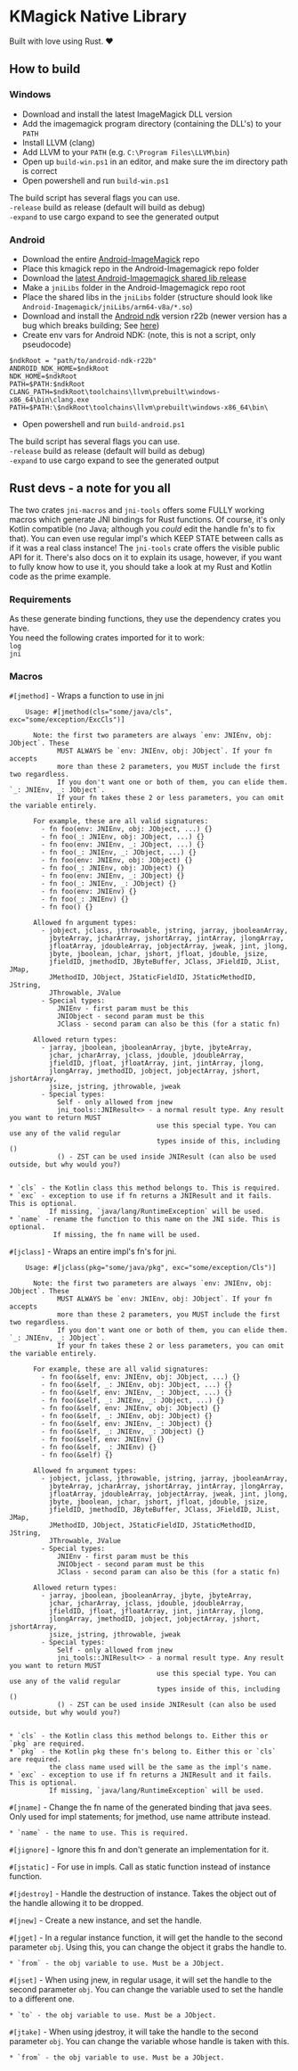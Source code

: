 # KMagick Native Library

Built with love using Rust. ♥️

## How to build

### Windows
- Download and install the latest ImageMagick DLL version
- Add the imagemagick program directory (containing the DLL's) to your `PATH`
- Install LLVM (clang)
- Add LLVM to your `PATH` (e.g. `C:\Program Files\LLVM\bin`)
- Open up `build-win.ps1` in an editor, and make sure the im directory path is correct
- Open powershell and run `build-win.ps1`

The build script has several flags you can use.  
`-release` build as release (default will build as debug)  
`-expand` to use cargo expand to see the generated output  

### Android
- Download the entire [Android-ImageMagick](https://github.com/cherryleafroad/Android-ImageMagick7) repo
- Place this kmagick repo in the Android-Imagemagick repo folder
- Download the [latest Android-Imagemagick shared lib release](https://github.com/cherryleafroad/Android-ImageMagick7/releases)
- Make a `jniLibs` folder in the Android-Imagemagick repo root
- Place the shared libs in the `jniLibs` folder (structure should look like `Android-Imagemagick/jniLibs/arm64-v8a/*.so`)
- Download and install the [Android ndk](https://developer.android.com/ndk/downloads) version r22b (newer version has a bug which breaks building; See [here](https://github.com/rust-lang/rust/pull/85806))
- Create env vars for Android NDK: (note, this is not a script, only pseudocode)
```
$ndkRoot = "path/to/android-ndk-r22b"
ANDROID_NDK_HOME=$ndkRoot
NDK_HOME=$ndkRoot
PATH=$PATH:$ndkRoot
CLANG_PATH=$ndkRoot\toolchains\llvm\prebuilt\windows-x86_64\bin\clang.exe
PATH=$PATH:\$ndkRoot\toolchains\llvm\prebuilt\windows-x86_64\bin\
```
- Open powershell and run `build-android.ps1`

The build script has several flags you can use.  
`-release` build as release (default will build as debug)  
`-expand` to use cargo expand to see the generated output

## Rust devs - a note for you all
The two crates `jni-macros` and `jni-tools` offers some FULLY working macros which generate JNI bindings for Rust functions. Of course, it's only Kotlin compatible (no Java; although you _could_ edit the handle fn's to fix that). You can even use regular impl's which KEEP STATE between calls as if it was a real class instance! The `jni-tools` crate offers the visible public API for it. There's also docs on it to explain its usage, however, if you want to fully know how to use it, you should take a look at my Rust and Kotlin code as the prime example.

### Requirements
As these generate binding functions, they use the dependency crates you have.  
You need the following crates imported for it to work:  
`log`  
`jni`

### Macros

`#[jmethod]` - Wraps a function to use in jni
```
    Usage: #[jmethod(cls="some/java/cls", exc="some/exception/ExcCls")]

      Note: the first two parameters are always `env: JNIEnv, obj: JObject`. These
            MUST ALWAYS be `env: JNIEnv, obj: JObject`. If your fn accepts
            more than these 2 parameters, you MUST include the first two regardless.
            If you don't want one or both of them, you can elide them. `_: JNIEnv, _: JObject`.
            If your fn takes these 2 or less parameters, you can omit the variable entirely.

      For example, these are all valid signatures:
        - fn foo(env: JNIEnv, obj: JObject, ...) {}
        - fn foo(_: JNIEnv, obj: JObject, ...) {}
        - fn foo(env: JNIEnv, _: JObject, ...) {}
        - fn foo(_: JNIEnv, _: JObject, ...) {}
        - fn foo(env: JNIEnv, obj: JObject) {}
        - fn foo(_: JNIEnv, obj: JObject) {}
        - fn foo(env: JNIEnv, _: JObject) {}
        - fn foo(_: JNIEnv, _: JObject) {}
        - fn foo(env: JNIEnv) {}
        - fn foo(_: JNIEnv) {}
        - fn foo() {}

      Allowed fn argument types:
        - jobject, jclass, jthrowable, jstring, jarray, jbooleanArray,
          jbyteArray, jcharArray, jshortArray, jintArray, jlongArray,
          jfloatArray, jdoubleArray, jobjectArray, jweak, jint, jlong,
          jbyte, jboolean, jchar, jshort, jfloat, jdouble, jsize,
          jfieldID, jmethodID, JByteBuffer, JClass, JFieldID, JList, JMap,
          JMethodID, JObject, JStaticFieldID, JStaticMethodID, JString,
          JThrowable, JValue
        - Special types:
            JNIEnv - first param must be this
            JNIObject - second param must be this
            JClass - second param can also be this (for a static fn)

      Allowed return types:
        - jarray, jboolean, jbooleanArray, jbyte, jbyteArray,
          jchar, jcharArray, jclass, jdouble, jdoubleArray,
          jfieldID, jfloat, jfloatArray, jint, jintArray, jlong,
          jlongArray, jmethodID, jobject, jobjectArray, jshort, jshortArray,
          jsize, jstring, jthrowable, jweak
        - Special types:
            Self - only allowed from jnew
            jni_tools::JNIResult<> - a normal result type. Any result you want to return MUST
                                     use this special type. You can use any of the valid regular
                                     types inside of this, including ()
            () - ZST can be used inside JNIResult (can also be used outside, but why would you?)


* `cls` - the Kotlin class this method belongs to. This is required.
* `exc` - exception to use if fn returns a JNIResult and it fails. This is optional.
          If missing, `java/lang/RuntimeException` will be used.
* `name` - rename the function to this name on the JNI side. This is optional.
           If missing, the fn name will be used.
```

`#[jclass]` - Wraps an entire impl's fn's for jni.
```
    Usage: #[jclass(pkg="some/java/pkg", exc="some/exception/Cls")]

      Note: the first two parameters are always `env: JNIEnv, obj: JObject`. These
            MUST ALWAYS be `env: JNIEnv, obj: JObject`. If your fn accepts
            more than these 2 parameters, you MUST include the first two regardless.
            If you don't want one or both of them, you can elide them. `_: JNIEnv, _: JObject`.
            If your fn takes these 2 or less parameters, you can omit the variable entirely.

      For example, these are all valid signatures:
        - fn foo(&self, env: JNIEnv, obj: JObject, ...) {}
        - fn foo(&self, _: JNIEnv, obj: JObject, ...) {}
        - fn foo(&self, env: JNIEnv, _: JObject, ...) {}
        - fn foo(&self, _: JNIEnv, _: JObject, ...) {}
        - fn foo(&self, env: JNIEnv, obj: JObject) {}
        - fn foo(&self, _: JNIEnv, obj: JObject) {}
        - fn foo(&self, env: JNIEnv, _: JObject) {}
        - fn foo(&self, _: JNIEnv, _: JObject) {}
        - fn foo(&self, env: JNIEnv) {}
        - fn foo(&self, _: JNIEnv) {}
        - fn foo(&self) {}

      Allowed fn argument types:
        - jobject, jclass, jthrowable, jstring, jarray, jbooleanArray,
          jbyteArray, jcharArray, jshortArray, jintArray, jlongArray,
          jfloatArray, jdoubleArray, jobjectArray, jweak, jint, jlong,
          jbyte, jboolean, jchar, jshort, jfloat, jdouble, jsize,
          jfieldID, jmethodID, JByteBuffer, JClass, JFieldID, JList, JMap,
          JMethodID, JObject, JStaticFieldID, JStaticMethodID, JString,
          JThrowable, JValue
        - Special types:
            JNIEnv - first param must be this
            JNIObject - second param must be this
            JClass - second param can also be this (for a static fn)

      Allowed return types:
        - jarray, jboolean, jbooleanArray, jbyte, jbyteArray,
          jchar, jcharArray, jclass, jdouble, jdoubleArray,
          jfieldID, jfloat, jfloatArray, jint, jintArray, jlong,
          jlongArray, jmethodID, jobject, jobjectArray, jshort, jshortArray,
          jsize, jstring, jthrowable, jweak
        - Special types:
            Self - only allowed from jnew
            jni_tools::JNIResult<> - a normal result type. Any result you want to return MUST
                                     use this special type. You can use any of the valid regular
                                     types inside of this, including ()
            () - ZST can be used inside JNIResult (can also be used outside, but why would you?)


* `cls` - the Kotlin class this method belongs to. Either this or `pkg` are required.
* `pkg` - the Kotlin pkg these fn's belong to. Either this or `cls` are required.
          the class name used will be the same as the impl's name.
* `exc` - exception to use if fn returns a JNIResult and it fails. This is optional.
          If missing, `java/lang/RuntimeException` will be used.
```

`#[jname]` - Change the fn name of the generated binding that java sees.
Only used for impl statements; for jmethod, use name attribute instead.
```
* `name` - the name to use. This is required.
```

`#[jignore]` - Ignore this fn and don't generate an implementation for it.

`#[jstatic]` - For use in impls. Call as static function instead of instance function.

`#[jdestroy]` - Handle the destruction of instance. Takes the object out of the handle allowing it to be dropped.

`#[jnew]` - Create a new instance, and set the handle.

`#[jget]` - In a regular instance function, it will get the handle to the second parameter `obj`.
Using this, you can change the object it grabs the handle to.
```
* `from` - the obj variable to use. Must be a JObject.
```

`#[jset]` - When using jnew, in regular usage, it will set the handle to the second parameter `obj`.
You can change the variable used to set the handle to a different one.
```
* `to` - the obj variable to use. Must be a JObject.
```

`#[jtake]` - When using jdestroy, it will take the handle to the second parameter `obj`.
You can change the variable whose handle is taken with this.
```
* `from` - the obj variable to use. Must be a JObject.
```
